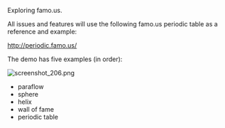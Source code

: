 Exploring famo.us.

All issues and features will use the following famo.us periodic table as a reference and example:

http://periodic.famo.us/

The demo has five examples (in order):

![screenshot_206.png](https://bitbucket.org/repo/GA9qXn/images/2832729441-screenshot_206.png)

* paraflow
* sphere
* helix
* wall of fame
* periodic table

